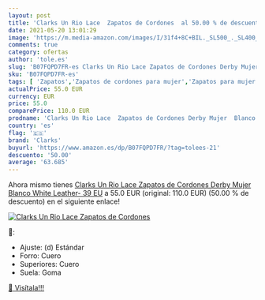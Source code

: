 ```yaml
---
layout: post
title: 'Clarks Un Rio Lace  Zapatos de Cordones  al 50.00 % de descuento'
date: 2021-05-20 13:01:29
image: 'https://m.media-amazon.com/images/I/31f4+8C+BIL._SL500_._SL400_.jpg'
comments: true
category: ofertas
author: 'tole.es'
slug: 'B07FQPD7FR-es Clarks Un Rio Lace Zapatos de Cordones Derby Mujer Blanco...'
sku: 'B07FQPD7FR-es'
tags: [ 'Zapatos','Zapatos de cordones para mujer','Zapatos para mujer','Zapatos planos de mujer','Zapatos y complementos','clarks','zapatos', ]
actualPrice: 55.0 EUR
currency: EUR
price: 55.0
comparePrice: 110.0 EUR
prodname: 'Clarks Un Rio Lace  Zapatos de Cordones Derby Mujer  Blanco  White Leather-   39 EU'
country: 'es'
flag: '🇪🇸'
brand: 'Clarks'
buyurl: 'https://www.amazon.es/dp/B07FQPD7FR/?tag=tolees-21'
descuento: '50.00'
average: '63.685'
---
```


Ahora mismo tienes [Clarks Un Rio Lace  Zapatos de Cordones Derby Mujer  Blanco  White Leather-   39 EU](https://www.amazon.es/dp/B07FQPD7FR/?tag=tolees-21) a 55.0 EUR (original: 110.0 EUR) (50.00 %  de descuento) en el siguiente enlace!

[![Clarks Un Rio Lace  Zapatos de Cordones ](https://m.media-amazon.com/images/I/31f4+8C+BIL._SL500_._SL400_.jpg)](https://www.amazon.es/dp/B07FQPD7FR/?tag=tolees-21)

🔎:

- Ajuste: (d) Estándar
- Forro: Cuero
- Superiores: Cuero
- Suela: Goma

[🛒 Visítala!!!](https://www.amazon.es/dp/B07FQPD7FR/?tag=tolees-21)
